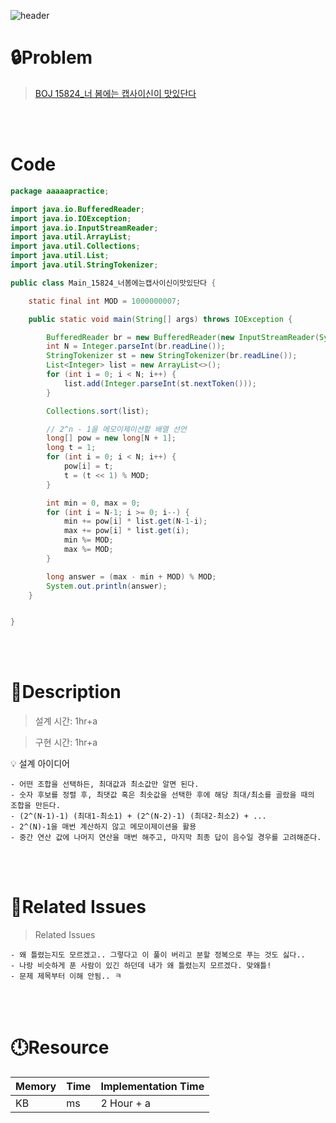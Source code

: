 ![header](https://capsule-render.vercel.app/api?type=waving&height=200&color=0:B2E6FF,100:FFB2D6&text=BOJ%2015824&fontColor=FFFFFF&fontAlign=80&fontAlignY=35&fontSize=50)

# **🔒Problem**

> [BOJ 15824_너 봄에는 캡사이신이 맛있단다](https://www.acmicpc.net/problem/15824)

<br>
<br>

# **Code**

```java
package aaaaapractice;

import java.io.BufferedReader;
import java.io.IOException;
import java.io.InputStreamReader;
import java.util.ArrayList;
import java.util.Collections;
import java.util.List;
import java.util.StringTokenizer;

public class Main_15824_너봄에는캡사이신이맛있단다 {

    static final int MOD = 1000000007;

    public static void main(String[] args) throws IOException {

        BufferedReader br = new BufferedReader(new InputStreamReader(System.in));
        int N = Integer.parseInt(br.readLine());
        StringTokenizer st = new StringTokenizer(br.readLine());
        List<Integer> list = new ArrayList<>();
        for (int i = 0; i < N; i++) {
            list.add(Integer.parseInt(st.nextToken()));
        }

        Collections.sort(list);

        // 2^n - 1을 메모이제이션할 배열 선언
        long[] pow = new long[N + 1];
        long t = 1;
        for (int i = 0; i < N; i++) {
            pow[i] = t;
            t = (t << 1) % MOD;
        }

        int min = 0, max = 0;
        for (int i = N-1; i >= 0; i--) {
            min += pow[i] * list.get(N-1-i);
            max += pow[i] * list.get(i);
            min %= MOD;
            max %= MOD;
        }

        long answer = (max - min + MOD) % MOD;
        System.out.println(answer);
    }


}

```

<br>
<br>

# **🔑Description**

> 설계 시간: 1hr+a

> 구현 시간: 1hr+a
<aside>
💡 설계 아이디어
    
    - 어떤 조합을 선택하든, 최대값과 최소값만 알면 된다.
    - 숫자 후보를 정렬 후, 최댓값 혹은 최솟값을 선택한 후에 해당 최대/최소를 골랐을 때의 조합을 만든다. 
    - (2^(N-1)-1) (최대1-최소1) + (2^(N-2)-1) (최대2-최소2) + ...
    - 2^(N)-1을 매번 계산하지 않고 메모이제이션을 활용
    - 중간 연산 값에 나머지 연산을 매번 해주고, 마지막 최종 답이 음수일 경우를 고려해준다. 
    
</aside>

<br>
<br>

# **📑Related Issues**

> Related Issues
<aside>

    - 왜 틀렸는지도 모르겠고.. 그렇다고 이 풀이 버리고 분할 정복으로 푸는 것도 싫다.. 
    - 나랑 비슷하게 푼 사람이 있긴 하던데 내가 왜 틀렸는지 모르겠다. 맞왜틀!
    - 문제 제목부터 이해 안됨.. ㅋ

</aside>

<br>
<br>

# **🕛Resource**

| Memory | Time  | Implementation Time |
| -- |-------|---------------------|
| KB | ms | 2 Hour + a |
